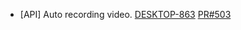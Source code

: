 
- [API] Auto recording video.
[DESKTOP-863](https://dropin.atlassian.net/browse/DESKTOP-863)
[PR#503](https://github.com/dropininc/dropin-api-v2/pull/503)



